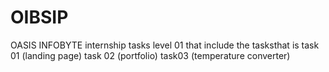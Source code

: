 # OIBSIP
OASIS INFOBYTE internship tasks 
level 01 that include the tasksthat is task 01 (landing page) task 02 (portfolio) task03 (temperature converter)
